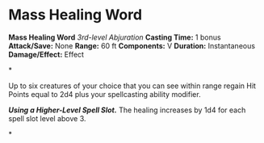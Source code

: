 # Mass Healing Word

**Mass Healing Word**
_3rd-level Abjuration_
**Casting Time:** 1 bonus
**Attack/Save:** None
**Range:** 60 ft
**Components:** V
**Duration:** Instantaneous
**Damage/Effect:** Effect

*<p>Up to six creatures of your choice that you can see within range regain Hit Points equal to 2d4 plus your spellcasting ability modifier.

***Using a Higher-Level Spell Slot.*** The healing increases by 1d4 for each spell slot level above 3.</p>*